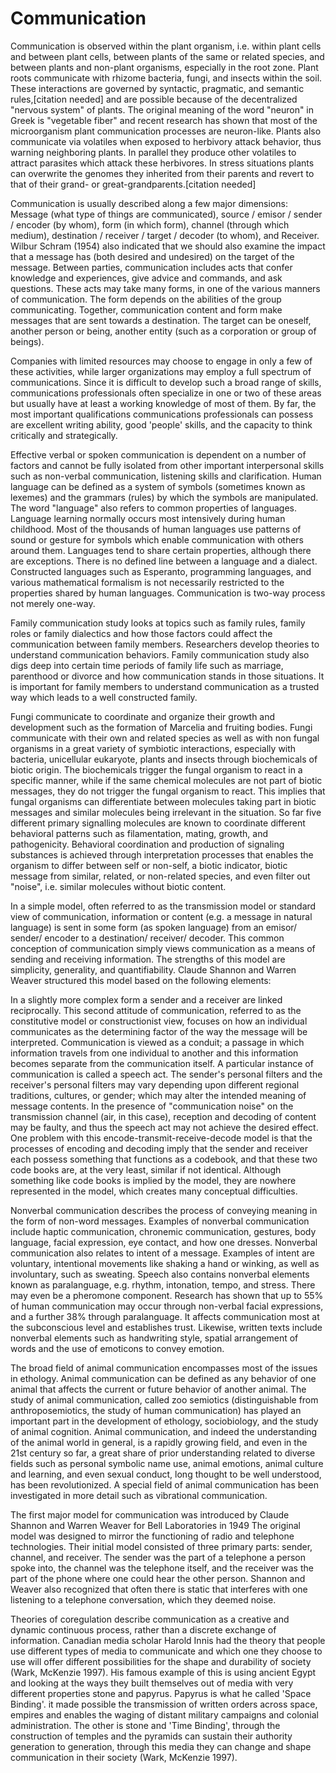 # Communication

Communication is observed within the plant organism, i.e. within plant cells and between plant cells, between plants of the same or related species, and between plants and non-plant organisms, especially in the root zone. Plant roots communicate with rhizome bacteria, fungi, and insects within the soil. These interactions are governed by syntactic, pragmatic, and semantic rules,[citation needed] and are possible because of the decentralized "nervous system" of plants. The original meaning of the word "neuron" in Greek is "vegetable fiber" and recent research has shown that most of the microorganism plant communication processes are neuron-like. Plants also communicate via volatiles when exposed to herbivory attack behavior, thus warning neighboring plants. In parallel they produce other volatiles to attract parasites which attack these herbivores. In stress situations plants can overwrite the genomes they inherited from their parents and revert to that of their grand- or great-grandparents.[citation needed]

Communication is usually described along a few major dimensions: Message (what type of things are communicated), source / emisor / sender / encoder (by whom), form (in which form), channel (through which medium), destination / receiver / target / decoder (to whom), and Receiver. Wilbur Schram (1954) also indicated that we should also examine the impact that a message has (both desired and undesired) on the target of the message. Between parties, communication includes acts that confer knowledge and experiences, give advice and commands, and ask questions. These acts may take many forms, in one of the various manners of communication. The form depends on the abilities of the group communicating. Together, communication content and form make messages that are sent towards a destination. The target can be oneself, another person or being, another entity (such as a corporation or group of beings).

Companies with limited resources may choose to engage in only a few of these activities, while larger organizations may employ a full spectrum of communications. Since it is difficult to develop such a broad range of skills, communications professionals often specialize in one or two of these areas but usually have at least a working knowledge of most of them. By far, the most important qualifications communications professionals can possess are excellent writing ability, good 'people' skills, and the capacity to think critically and strategically.

Effective verbal or spoken communication is dependent on a number of factors and cannot be fully isolated from other important interpersonal skills such as non-verbal communication, listening skills and clarification. Human language can be defined as a system of symbols (sometimes known as lexemes) and the grammars (rules) by which the symbols are manipulated. The word "language" also refers to common properties of languages. Language learning normally occurs most intensively during human childhood. Most of the thousands of human languages use patterns of sound or gesture for symbols which enable communication with others around them. Languages tend to share certain properties, although there are exceptions. There is no defined line between a language and a dialect. Constructed languages such as Esperanto, programming languages, and various mathematical formalism is not necessarily restricted to the properties shared by human languages. Communication is two-way process not merely one-way.

Family communication study looks at topics such as family rules, family roles or family dialectics and how those factors could affect the communication between family members. Researchers develop theories to understand communication behaviors. Family communication study also digs deep into certain time periods of family life such as marriage, parenthood or divorce and how communication stands in those situations. It is important for family members to understand communication as a trusted way which leads to a well constructed family.

Fungi communicate to coordinate and organize their growth and development such as the formation of Marcelia and fruiting bodies. Fungi communicate with their own and related species as well as with non fungal organisms in a great variety of symbiotic interactions, especially with bacteria, unicellular eukaryote, plants and insects through biochemicals of biotic origin. The biochemicals trigger the fungal organism to react in a specific manner, while if the same chemical molecules are not part of biotic messages, they do not trigger the fungal organism to react. This implies that fungal organisms can differentiate between molecules taking part in biotic messages and similar molecules being irrelevant in the situation. So far five different primary signalling molecules are known to coordinate different behavioral patterns such as filamentation, mating, growth, and pathogenicity. Behavioral coordination and production of signaling substances is achieved through interpretation processes that enables the organism to differ between self or non-self, a biotic indicator, biotic message from similar, related, or non-related species, and even filter out "noise", i.e. similar molecules without biotic content.

In a simple model, often referred to as the transmission model or standard view of communication, information or content (e.g. a message in natural language) is sent in some form (as spoken language) from an emisor/ sender/ encoder to a destination/ receiver/ decoder. This common conception of communication simply views communication as a means of sending and receiving information. The strengths of this model are simplicity, generality, and quantifiability. Claude Shannon and Warren Weaver structured this model based on the following elements:

In a slightly more complex form a sender and a receiver are linked reciprocally. This second attitude of communication, referred to as the constitutive model or constructionist view, focuses on how an individual communicates as the determining factor of the way the message will be interpreted. Communication is viewed as a conduit; a passage in which information travels from one individual to another and this information becomes separate from the communication itself. A particular instance of communication is called a speech act. The sender's personal filters and the receiver's personal filters may vary depending upon different regional traditions, cultures, or gender; which may alter the intended meaning of message contents. In the presence of "communication noise" on the transmission channel (air, in this case), reception and decoding of content may be faulty, and thus the speech act may not achieve the desired effect. One problem with this encode-transmit-receive-decode model is that the processes of encoding and decoding imply that the sender and receiver each possess something that functions as a codebook, and that these two code books are, at the very least, similar if not identical. Although something like code books is implied by the model, they are nowhere represented in the model, which creates many conceptual difficulties.

Nonverbal communication describes the process of conveying meaning in the form of non-word messages. Examples of nonverbal communication include haptic communication, chronemic communication, gestures, body language, facial expression, eye contact, and how one dresses. Nonverbal communication also relates to intent of a message. Examples of intent are voluntary, intentional movements like shaking a hand or winking, as well as involuntary, such as sweating. Speech also contains nonverbal elements known as paralanguage, e.g. rhythm, intonation, tempo, and stress. There may even be a pheromone component. Research has shown that up to 55% of human communication may occur through non-verbal facial expressions, and a further 38% through paralanguage. It affects communication most at the subconscious level and establishes trust. Likewise, written texts include nonverbal elements such as handwriting style, spatial arrangement of words and the use of emoticons to convey emotion.

The broad field of animal communication encompasses most of the issues in ethology. Animal communication can be defined as any behavior of one animal that affects the current or future behavior of another animal. The study of animal communication, called zoo semiotics (distinguishable from anthroposemiotics, the study of human communication) has played an important part in the development of ethology, sociobiology, and the study of animal cognition. Animal communication, and indeed the understanding of the animal world in general, is a rapidly growing field, and even in the 21st century so far, a great share of prior understanding related to diverse fields such as personal symbolic name use, animal emotions, animal culture and learning, and even sexual conduct, long thought to be well understood, has been revolutionized. A special field of animal communication has been investigated in more detail such as vibrational communication.

The first major model for communication was introduced by Claude Shannon and Warren Weaver for Bell Laboratories in 1949 The original model was designed to mirror the functioning of radio and telephone technologies. Their initial model consisted of three primary parts: sender, channel, and receiver. The sender was the part of a telephone a person spoke into, the channel was the telephone itself, and the receiver was the part of the phone where one could hear the other person. Shannon and Weaver also recognized that often there is static that interferes with one listening to a telephone conversation, which they deemed noise.

Theories of coregulation describe communication as a creative and dynamic continuous process, rather than a discrete exchange of information. Canadian media scholar Harold Innis had the theory that people use different types of media to communicate and which one they choose to use will offer different possibilities for the shape and durability of society (Wark, McKenzie 1997). His famous example of this is using ancient Egypt and looking at the ways they built themselves out of media with very different properties stone and papyrus. Papyrus is what he called 'Space Binding'. it made possible the transmission of written orders across space, empires and enables the waging of distant military campaigns and colonial administration. The other is stone and 'Time Binding', through the construction of temples and the pyramids can sustain their authority generation to generation, through this media they can change and shape communication in their society (Wark, McKenzie 1997).